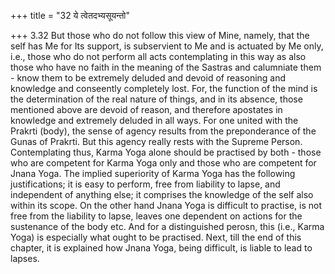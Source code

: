 +++
title = "32 ये त्वेतदभ्यसूयन्तो"

+++
3.32 But those who do not follow this view of Mine, namely, that the self has Me for Its support, is subservient to Me and is actuated by Me only, i.e., those who do not perform all acts contemplating in this way as also those who have no faith in the meaning of the Sastras and calumniate them - know them to be extremely deluded and devoid of reasoning and knowledge and conseently completely lost. For, the function of the mind is the determination of the real nature of things,
and in its absence, those mentioned above are devoid of reason, and therefore apostates in knowledge and extremely deluded in all ways. For one united with the Prakrti (body), the sense of agency results from the preponderance of the Gunas of Prakrti. But this agency really rests with the Supreme Person. Contemplating thus, Karma Yoga alone should be practised by both - those who are competent for Karma Yoga only and those who are competent for Jnana Yoga. The implied superiority of Karma Yoga has the following justifications; it is easy to perform, free from
liability to lapse, and independent of anything else; it comprises the
knowledge of the self also within its scope. On the other hand Jnana
Yoga is difficult to practise, is not free from the liability to lapse,
leaves one dependent on actions for the sustenance of the body etc. And
for a distinguished perosn, this (i.e., Karma Yoga) is especially what
ought to be practised. Next, till the end of this chapter, it is
explained how Jnana Yoga, being difficult, is liable to lead to lapses.
